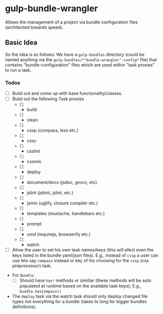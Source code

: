 gulp-bundle-wrangler
====================

Allows the management of a project via bundle configuration files (architected towards speed).

## Basic Idea
So the idea is as follows:
  We have a `gulp-bundles` directory (could be named anything via the `gulp-bundles/*"bundle-wrangler"-config*` file)
that contains "bundle-configuration" files which are used within "task proxies" to run a task.

### Todos

- [ ] Build out and come up with base functionality/classes.
- [ ] Build out the following Task proxies
	- [ ] - build
	- [ ] - clean
	- [ ] - cssp (compass, less etc.)
	- [ ] - cssc
	- [ ] - csslint
	- [ ] - cssmin
	- [ ] - deploy
	- [ ] - document/docs (jsdoc, groco, etc)
	- [ ] - jslint (jshint, jslint, etc.)
	- [ ] - jsmin (uglify, closure compiler etc.)
	- [ ] - templates (mustache, handlebars etc.)
	- [ ] - prompt 
	- [ ] - umd (requirejs, browserify etc.)
	- [ ] - watch
- [ ] Allow the user to set his own task names/keys (this will efect even the
 keys listed in the bundle yaml/json files).  E.g., instead of `cssp` a user can
  use lets say `compass` instead or key of his choosing for the `cssp` (css preprocessor) task.
- For `Bundle`:
	- [ ] Should have `has*` methods or similiar (these methods will be auto 
	populated at runtime based on the available task keys);  E.g., `bundle.hasCompass()`
- The `deploy` task via the watch task should only deploy changed file types not everything for a bundle (takes to long for bigger bundles definitions).
